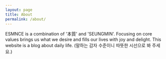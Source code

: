 ```yaml
---
layout: page
title: About
permalink: /about/
---
```


ESMNCE is a combination of '本質' and 'SEUNGMIN'. Focusing on core values brings us what we desire and fills our lives with joy and delight. This website is a blog about daily life. (말하는 감자 수준이니 따뜻한 시선으로 봐 주세요.)
